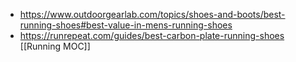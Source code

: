 - https://www.outdoorgearlab.com/topics/shoes-and-boots/best-running-shoes#best-value-in-mens-running-shoes
- https://runrepeat.com/guides/best-carbon-plate-running-shoes
[[Running MOC]]